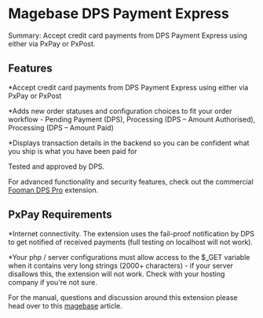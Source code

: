 Magebase DPS Payment Express
=======================

Summary: Accept credit card payments from DPS Payment Express using either via PxPay or PxPost. 


## Features

*Accept credit card payments from DPS Payment Express using either via PxPay or PxPost

*Adds new order statuses and configuration choices to fit your order workflow - Pending Payment (DPS), Processing (DPS – Amount Authorised), Processing (DPS – Amount Paid)

*Displays transaction details in the backend so you can be confident what you ship is what you have been paid for


Tested and approved by DPS.

For advanced functionality and security features, check out the commercial [Fooman DPS Pro](http://store.fooman.co.nz/extensions/magento-extension-dps-pro.html) extension. 


## PxPay Requirements

*Internet connectivity. The extension uses the fail-proof notification by DPS to get notified of received payments (full testing on localhost will not work).

*Your php / server configurations must allow access to the $_GET variable when it contains very long strings (2000+ characters) - if your server disallows this, the extension will not work. Check with your hosting company if you're not sure.
    
   
   
For the manual, questions and discussion around this extension please head over to this [magebase](http://magebase.com/magento-articles/updated-paymentexpress-extension-manual/) article.
   
   


